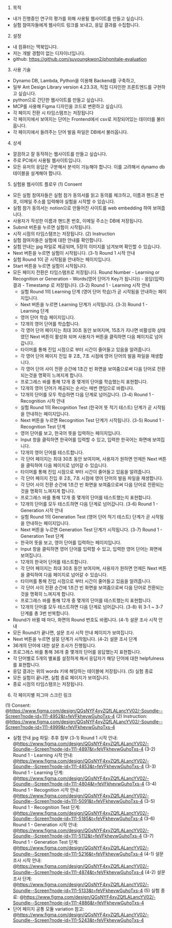 1. 목적
- 내가 진행중인 연구의 평가를 위해 사용될 웹사이트를 만들고 싶습니다.
- 실험 참여자들에게 웹사이트 링크를 보내고, 응답 결과를 수집합니다. 

2. 설정
- 내 컴퓨터는 맥북입니다.
- 저는 개발 경험이 없는 디자이너입니다. 
- github: https://github.com/suyoungkwon2/phonitale-evaluation

3. 사용 기술
- Dynamo DB, Lambda, Python을 이용해 Backend를 구축하고,
- 일부 Ant Design Library version 4.23.3과, 직접 디자인한 프론트엔드를 구현하고 싶습니다.
- python으로 간단한 웹사이트를 만들고 싶습니다.
- MCP를 사용해 Figma 디자인을 코드로 변환하고 싶습니다.
- 각 페이지 전환 시 타임스탬프는 저장됩니다
- 각 페이지에서 보여지는 단어는 Frontend에서 csv로 저장되어있는 데이터를 불러옵니다. 
- 각 페이지에서 들려주는 단어 발음 파일은 DB에서 불러옵니다.


4. 상세
- 깔끔하고 잘 동작하는 웹사이트를 만들고 싶습니다.
- 주로 PC에서 사용될 웹사이트입니다.
- 모든 유저의 응답은 구분해서 분석이 가능해야 합니다. 이를 고려해서 dynamo db 테이블을 설계해야 합니다.


5. 실험용 웹사이트 플로우
(1) Consent
- 모든 실험 참여자들은 실험 참가 동의서를 읽고 동의를 체크하고, 이름과 핸드폰 번호, 이메일 주소를 입력해야 실험을 시작할 수 있습니다. 
- 실험 참가 동의서는 notion으로 만들어진 사이트를 web embedding 하여 보여줍니다. 
- 사용자가 작성한 이름과 핸드폰 번호, 이메일 주소는 DB에 저장됩니다.
- Submit 버튼을 누르면 실험이 시작됩니다.
- 시작 시점의 타임스탬프는 저장됩니다.
(2) Instruction
- 실험 참여자들은 실험에 대한 안내를 확인합니다.
- 실험 안내는 jpg 파일로 제공되며, 5장의 이미지를 넘겨보며 확인할 수 있습니다.
- Next 버튼을 누르면 실험이 시작됩니다.
(3-1) Round 1 시작 안내
- 실험 Round 1이 곧 시작됨을 안내하는 페이지입니다.
- Start 버튼을 누르면 실험이 시작됩니다.
- 모든 페이지 전환은 타임스탬프로 저장됩니다. Round Number - Learning or Recognition or Generation - Words(영어 단어가 Key가 됩니다)) - 응답(입력) 결과 -  Timestamp 로 저장됩니다.
    (3-2) Round 1 - Learning 시작 안내
    - 실험 Round 1의 Learning 단계 (영어 단어 학습)가 곧 시작됨을 안내하는 페이지입니다.
    - Next 버튼을 누르면 Learning 단계가 시작됩니다.
    (3-3) Round 1 - Learning 단계
    - 영어 단어 학습 페이지입니다.
    - 12개의 영어 단어를 학습합니다. 
    - 각 영어 단어 페이지는 최대 30초 동안 보여지며, 15초가 지나면 비활성화 상태였던 Next 버튼이 활성화 되며 사용자가 버튼을 클릭하면 다음 페이지로 넘어갑니다.
    - 타이머를 통해 진입 시점으로 부터 시간이 줄어들고 있음을 알려줍니다.
    - 각 영어 단어 페이지 진입 후 2초, 7초 시점에 영어 단어의 발음 파일을 재생합니다. 
    - 각 영어 단어 사이 전환 순간에 1초간 빈 화면을 보여줌으로써 다음 단어로 전환되는것을 명확히 느껴지게 합니다.
    - 프로그레스 바를 통해 12개 중 몇개의 단어를 학습했는지 표현합니다. 
    - 12개의 영어 단어가 제공되는 순서는 매번 랜덤으로 바뀝니다. 
    - 12개의 단어를 모두 학습하면 다음 단계로 넘어갑니다.
    (3-4) Round 1 - Recognition 시작 안내
    - 실험 Round 1의 Recognition Test (한국어 뜻 적기 테스트) 단계가 곧 시작됨을 안내하는 페이지입니다.
    - Next 버튼을 누르면 Recognition Test 단계가 시작됩니다.
    (3-5) Round 1 - Recognition Test 단계
    - 영어 단어를 보고, 한국어 뜻을 입력하는 페이지입니다.
    - Input 창을 클릭하면 한국어를 입력할 수 있고, 입력한 한국어는 화면에 보여집니다.
    - 12개의 영어 단어를 테스트합니다. 
    - 각 단어 페이지는 최대 30초 동안 보여지며, 사용자가 원하면 언제든 Next 버튼을 클릭하여 다음 페이지로 넘어갈 수 있습니다.
    - 타이머를 통해 진입 시점으로 부터 시간이 줄어들고 있음을 알려줍니다.
    - 각 단어 페이지 진입 후 2초, 7초 시점에 영어 단어의 발음 파일을 재생합니다. 
    - 각 단어 사이 전환 순간에 1초간 빈 화면을 보여줌으로써 다음 단어로 전환되는것을 명확히 느껴지게 합니다.
    - 프로그레스 바를 통해 12개 중 몇개의 단어를 테스트했는지 표현합니다. 
    - 12개의 단어를 모두 테스트하면 다음 단계로 넘어갑니다.
    (3-6) Round 1 - Generation 시작 안내
    - 실험 Round 1의 Generation Test (영어 단어 적기 테스트) 단계가 곧 시작됨을 안내하는 페이지입니다.
    - Next 버튼을 누르면 Generation Test 단계가 시작됩니다.
    (3-7) Round 1 - Generation Test 단계
    - 한국어 뜻을 보고, 영어 단어를 입력하는 페이지입니다.
    - Input 창을 클릭하면 영어 단어를 입력할 수 있고, 입력한 영어 단어는 화면에 보여집니다.
    - 12개의 한국어 단어를 테스트합니다. 
    - 각 단어 페이지는 최대 30초 동안 보여지며, 사용자가 원하면 언제든 Next 버튼을 클릭하여 다음 페이지로 넘어갈 수 있습니다.
    - 타이머를 통해 진입 시점으로 부터 시간이 줄어들고 있음을 알려줍니다. 
    - 각 단어 사이 전환 순간에 1초간 빈 화면을 보여줌으로써 다음 단어로 전환되는것을 명확히 느껴지게 합니다.
    - 프로그레스 바를 통해 12개 중 몇개의 단어를 테스트했는지 표현합니다. 
    - 12개의 단어를 모두 테스트하면 다음 단계로 넘어갑니다.
(3-8) 위 3-1 ~ 3-7 단계를 총 3번 반복합니다.
- Round가 바뀔 때 마다, 화면의 Round 번호도 바뀝니다. 
(4-1) 설문 조사 시작 안내
- 모든 Round가 끝나면, 설문 조사 시작 안내 페이지가 보여집니다.
- Next 버튼을 누르면 설뭉 단계가 시작됩니다.
(4-2) 설문 조사 단계    
- 36개의 단어에 대한 설문 조사가 진행됩니다.
- 프로그레스 바를 통해 36개 중 몇개의 단어를 응답했는지 표현합니다. 
- 각 단어별로 5개의 별표를 설정하게 해서 응답자가 해당 단어에 대한 helpfulness를 표현합니다.
- 응답 결과는 위의 words 키에 해당하는 테이블에 저장됩니다.
(5) 실험 종료
- 모든 실험이 끝나면, 실험 종료 페이지가 보여집니다.
- 종료 시점의 타임스탬프는 저장됩니다.


6.  각 페이지별 피그마 스크린 링크

(1) Consent: @https://www.figma.com/design/QGsNYF4xyZQfLALancYV02/-Soundle--Screen?node-id=111-4952&t=feVFkhevwGuhoTxs-4 
(2) Instruction: @https://www.figma.com/design/QGsNYF4xyZQfLALancYV02/-Soundle--Screen?node-id=111-4999&t=feVFkhevwGuhoTxs-4 
- 실험 안내 jpg 파일: 추후 첨부
(3-1) Round 1 시작 안내: @https://www.figma.com/design/QGsNYF4xyZQfLALancYV02/-Soundle--Screen?node-id=111-4897&t=feVFkhevwGuhoTxs-4 
(3-2) Round 1 - Learning 시작 안내: @https://www.figma.com/design/QGsNYF4xyZQfLALancYV02/-Soundle--Screen?node-id=111-4853&t=feVFkhevwGuhoTxs-4 
(3-3) Round 1 - Learning 단계: @https://www.figma.com/design/QGsNYF4xyZQfLALancYV02/-Soundle--Screen?node-id=111-4804&t=feVFkhevwGuhoTxs-4 
(3-4) Round 1 - Recognition 시작 안내: @https://www.figma.com/design/QGsNYF4xyZQfLALancYV02/-Soundle--Screen?node-id=111-5091&t=feVFkhevwGuhoTxs-4 
(3-5) Round 1 - Recognition Test 단계: @https://www.figma.com/design/QGsNYF4xyZQfLALancYV02/-Soundle--Screen?node-id=111-5185&t=feVFkhevwGuhoTxs-4 
(3-6) Round 1 - Generation 시작 안내: @https://www.figma.com/design/QGsNYF4xyZQfLALancYV02/-Soundle--Screen?node-id=111-5112&t=feVFkhevwGuhoTxs-4 
(3-7) Round 1 - Generation Test 단계: @https://www.figma.com/design/QGsNYF4xyZQfLALancYV02/-Soundle--Screen?node-id=111-5216&t=feVFkhevwGuhoTxs-4 
(4-1) 설문 조사 시작 안내: @https://www.figma.com/design/QGsNYF4xyZQfLALancYV02/-Soundle--Screen?node-id=111-4874&t=feVFkhevwGuhoTxs-4 
(4-2) 설문 조사 단계: @https://www.figma.com/design/QGsNYF4xyZQfLALancYV02/-Soundle--Screen?node-id=111-5133&t=feVFkhevwGuhoTxs-4 
(5) 실험 종료: @https://www.figma.com/design/QGsNYF4xyZQfLALancYV02/-Soundle--Screen?node-id=111-4886&t=feVFkhevwGuhoTxs-4 
- 단어 페이지 공통 모듈 variation 참고: @https://www.figma.com/design/QGsNYF4xyZQfLALancYV02/-Soundle--Screen?node-id=111-5243&t=feVFkhevwGuhoTxs-4 

